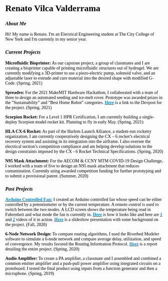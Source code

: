 <style>
body {
  background-image: url('https://raw.githubusercontent.com/rvilca/rvilca.github.io/main/pictures/website%20background.jpg');
  font-family: sanfrancisco, sansserif;
  color: black;
}
</style>
# Renato Vilca Valderrama


### _About Me_
Hi! My name is Renato. I'm an Electrical Engineering student at The City College of New York and I'm currently in my senior year.


### _Current Projects_
**Microfluidic Bioprinter:** As our capstone project, a group of classmates and I are creating a bioprinter capable of printing microfluidic structures out of hydrogel. We are currently modifying a 3D-printer to use a piezo-electric pump, solenoid valve, and an adjustable laser to extrude and cure material into the desired shape with modified G-Code. (Spring, 2021)

**Spreadro:** For the 2021 MakeMIT Hardware Hackathon, I collaborated with a team of three to design an automated seeding and ice-melt rover. Prototype was awarded prizes in the ”Sustainability” and ”Best Home Robot” categories. [**<font color="#0088cc">Here</font>**](https://devpost.com/software/spreadro-6zds3h) is a link to the Devpost for the project. (Spring, 2021)

**Scorpion Rocket:** For a Level 1 HPR Certification, I am currently building a single-deploy Scorpion model rocket kit. Planning to fly in early May. (Spring, 2021)

**HLA CX-6 Rocket:** As part of the Harlem Launch Alliance, a student-run rocketry organization, I am currently cooperatively designing the CX – 6 rocket’s electrical recovery system and assisting in its integration into the airframe. I also oversee the electrical section’s competition compliance and am helping develop solutions to the design constraints imposed by the CX - 6 Rocket Technical Specifications. (Spring, 2020)

**N95 Mask Attachment:** For the AECOM & CCNY MTM COVID-19 Design Challenge, I worked with a team of five to design an N95 mask attachment that reduces contamination. Currently using awarded competition funding for further prototyping and to submit a provisional patent. (Summer, 2020)


### _Past Projects_
[**<font color="#0088cc">Arduino Controlled Fan:</font>**](https://github.com/rvilca/Arduino-Controlled-Fan) I created an Arduino controlled fan whose speed can be either controlled by a potentiometer or by the current temperature. A remote control is used to switch between the two modes. A LCD screen shows the temperature being read in Fahrenheit and what mode the fan is currently in. [**<font color="#0088cc">Here</font>**](https://raw.githubusercontent.com/rvilca/Arduino-Controlled-Fan/main/Edit%205%20459%20with%20newest%20code.png) is how it looks like and here are [**<font color="#0088cc">1</font>**](https://drive.google.com/file/d/1gk494CJtEBQObdrArnRuGBvn9tSPHHUs/view?usp=sharing) and [**<font color="#0088cc">2</font>**](https://drive.google.com/file/d/1i_PO3feknaX6hNtdP3vwDD8R1s_I9jNk/view?usp=sharing) videos of it in action. [**<font color="#0088cc">Here</font>**](https://docs.google.com/presentation/d/1WH_MV_sWeM89hG3IIGQj6spmC00l_MNr5ah9GDILRXQ/edit?usp=sharing) is a slideshow presentation with some background on the project. (Fall, 2020)

**6-Node Network Design:** To compare routing algorithms, I used the Riverbed Modeler software to simulate a 6-node network and compare average delay, utilization, and speed of convergence. My results favored the Routing Information Protocol. [**<font color="#0088cc">Here</font>**](https://docs.google.com/gview?url=https://github.com/rvilca/Non-Coding-Projects/raw/main/6-Node%20Network%20Design/Renato%20Vilca%20Valderrama%20EE460%20Project.pdf&embedded=true) is a report detailing the entire project. (Spring, 2020)

**Audio Amplifier:** To create a PA amplifier, a classmate and I assembled and combined a common emitter amplifier and a push-pull power amplifier using integrated circuits on a protoboard. I tested the final product using inputs from a function generator and then a microphone. (Spring, 2019)

<!--

# Header 1
## Header 2
### Header 3

- Bulleted
- List

1. Numbered
2. List

**Bold** and _Italic_ and `Code` text

[Link](url) and ![Image](src)

-->
